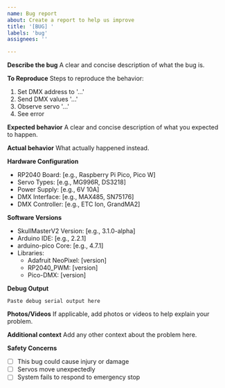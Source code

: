 ```yaml
---
name: Bug report
about: Create a report to help us improve
title: '[BUG] '
labels: 'bug'
assignees: ''

---
```


**Describe the bug**
A clear and concise description of what the bug is.

**To Reproduce**
Steps to reproduce the behavior:
1. Set DMX address to '...'
2. Send DMX values '...'
3. Observe servo '...'
4. See error

**Expected behavior**
A clear and concise description of what you expected to happen.

**Actual behavior**
What actually happened instead.

**Hardware Configuration**
- RP2040 Board: [e.g., Raspberry Pi Pico, Pico W]
- Servo Types: [e.g., MG996R, DS3218]
- Power Supply: [e.g., 6V 10A]
- DMX Interface: [e.g., MAX485, SN75176]
- DMX Controller: [e.g., ETC Ion, GrandMA2]

**Software Versions**
- SkullMasterV2 Version: [e.g., 3.1.0-alpha]
- Arduino IDE: [e.g., 2.2.1]
- arduino-pico Core: [e.g., 4.7.1]
- Libraries:
  - Adafruit NeoPixel: [version]
  - RP2040_PWM: [version]
  - Pico-DMX: [version]

**Debug Output**
```
Paste debug serial output here
```

**Photos/Videos**
If applicable, add photos or videos to help explain your problem.

**Additional context**
Add any other context about the problem here.

**Safety Concerns**
- [ ] This bug could cause injury or damage
- [ ] Servos move unexpectedly
- [ ] System fails to respond to emergency stop